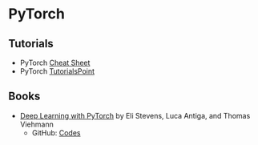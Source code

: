# PyTorch
## Tutorials
- PyTorch <a href="https://pytorch.org/tutorials/beginner/ptcheat.html">Cheat Sheet</a>
- PyTorch <a href="https://www.tutorialspoint.com/pytorch/pytorch_tutorial.pdf">TutorialsPoint</a>
## Books
- <a href="https://pytorch.org/deep-learning-with-pytorch">Deep Learning with PyTorch</a> by Eli Stevens, Luca Antiga, and Thomas Viehmann
   - GitHub: <a href="https://github.com/deep-learning-with-pytorch/dlwpt-code">Codes</a>
